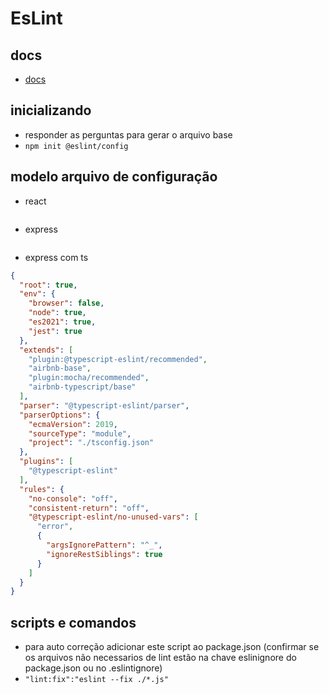 # EsLint

## docs
- [docs](https://eslint.org/docs/latest/user-guide/getting-started)

## inicializando
- responder as perguntas para gerar o arquivo base
- ```npm init @eslint/config```

## modelo arquivo de configuração
- react
 ```json
```
- express
```json
```

- express com ts
```json
{
  "root": true,
  "env": {
    "browser": false,
    "node": true,
    "es2021": true,
    "jest": true
  },
  "extends": [
    "plugin:@typescript-eslint/recommended",
    "airbnb-base",
    "plugin:mocha/recommended",
    "airbnb-typescript/base"
  ],
  "parser": "@typescript-eslint/parser",
  "parserOptions": {
    "ecmaVersion": 2019,
    "sourceType": "module",
    "project": "./tsconfig.json"
  },
  "plugins": [
    "@typescript-eslint"
  ],
  "rules": {
    "no-console": "off",
    "consistent-return": "off",
    "@typescript-eslint/no-unused-vars": [
      "error",
      {
        "argsIgnorePattern": "^_",
        "ignoreRestSiblings": true
      }
    ]
  }
}
```

## scripts e comandos
- para auto correção adicionar este script ao package.json (confirmar se os arquivos não necessarios de lint estão na chave eslinignore do package.json ou no .eslintignore)
- ```"lint:fix":"eslint --fix ./*.js"```
